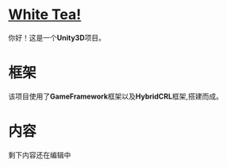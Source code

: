  # [White Tea!](https://github.com/CookingWine/WhiteTea)

你好！这是一个**Unity3D**项目。


# 框架

该项目使用了**GameFramework**框架以及**HybridCRL**框架,搭建而成。

# 内容
剩下内容还在编辑中
